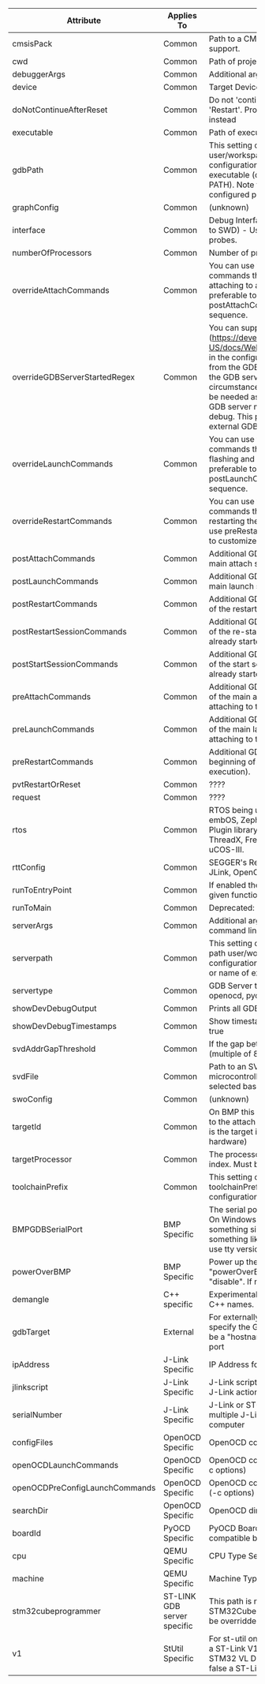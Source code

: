 | Attribute | Applies To | Description |
| --------- | ---------- | ----------- |
| cmsisPack | Common | Path to a CMSIS-Pack file. Use to add extra device support.
| cwd | Common | Path of project
| debuggerArgs | Common | Additional arguments to pass to GDB command line
| device | Common | Target Device Identifier
| doNotContinueAfterReset | Common | Do not 'continue' execution after a 'Launch', 'Reset' or 'Restart'. Program will stop at the reset-vector instead
| executable | Common | Path of executable
| gdbPath | Common | This setting can be used to overrride the GDB path user/workspace setting for a particular launch configuration. This should be the full pathname to the executable (or name of the executable if it is in your PATH). Note that other toolchain executables with the configured prefix must still be available.
| graphConfig | Common | (unknown)
| interface | Common | Debug Interface type to use for connections (defaults to SWD) - Used for J-Link, ST-LINK and BMP probes.
| numberOfProcessors | Common | Number of processors/cores in the target device.
| overrideAttachCommands | Common | You can use this to property to override the commands that are normally executed as part of attaching to a running target. In most cases it is preferable to use preAttachCommands and postAttachCommands to customize the GDB attach sequence.
| overrideGDBServerStartedRegex | Common | You can supply a regular expression (https://developer.mozilla.org/en-US/docs/Web/JavaScript/Guide/Regular_Expressions) in the configuration property to override the output from the GDB server that is looked for to determine if the GDB server has started. Under most circumstances this will not be necessary - but could be needed as a result of a change in the output of a GDB server making it incompatible with cortex-debug. This property has no effect for bmp or external GDB server types.
| overrideLaunchCommands | Common | You can use this to property to override the commands that are normally executed as part of flashing and launching the target. In most cases it is preferable to use preLaunchCommands and postLaunchCommands to customize the GDB launch sequence.
| overrideRestartCommands | Common | You can use this to property to override the commands that are normally executed as part of restarting the target. In most cases it is preferable to use preRestartCommands and postRestartCommands to customize the GDB restart sequence.
| postAttachCommands | Common | Additional GDB Commands to be executed after the main attach sequence has finished.
| postLaunchCommands | Common | Additional GDB Commands to be executed after the main launch sequence has finished.
| postRestartCommands | Common | Additional GDB Commands to be executed at the end of the restart sequence.
| postRestartSessionCommands | Common | Additional GDB Commands to be executed at the end of the re-start sequence, after a debug session has already started.
| postStartSessionCommands | Common | Additional GDB Commands to be executed at the end of the start sequence, after a debug session has already started and runToEntryPoint is not specified.
| preAttachCommands | Common | Additional GDB Commands to be executed at the start of the main attach sequence (immediately after attaching to target).
| preLaunchCommands | Common | Additional GDB Commands to be executed at the start of the main launch sequence (immediately after attaching to target).
| preRestartCommands | Common | Additional GDB Commands to be executed at the beginning of the restart sequence (after interrupting execution).
| pvtRestartOrReset | Common | ????
| request | Common | ????
| rtos | Common | RTOS being used. For JLink this can be FreeRTOS, embOS, Zephyr or the path to a custom JLink RTOS Plugin library. For OpenOCD this can be eCos, ThreadX, FreeRTOS, ChibiOS, embKernel, mqx, or uCOS-III.
| rttConfig | Common | SEGGER's Real Time Trace (RTT) and supported by JLink, OpenOCD and perhaps others in the future
| runToEntryPoint | Common | If enabled the debugger will run until the start of the given function.
| runToMain | Common | Deprecated: please use 'runToEntryPoint' instead.
| serverArgs | Common | Additional arguments to pass to gdb-server command line
| serverpath | Common | This setting can be used to override the gdb-server path user/workspace setting for a particular launch configuration. It is the full pathname to the executable or name of executable if it is in your PATH
| servertype | Common | GDB Server type - supported types are jlink, openocd, pyocd, pe, stlink, stutil, qemu and external
| showDevDebugOutput | Common | Prints all GDB responses to the console
| showDevDebugTimestamps | Common | Show timestamps when 'showDevDebugOutput' is true
| svdAddrGapThreshold | Common | If the gap between registers is less than this threshold (multiple of 8), combine into a single read from device
| svdFile | Common | Path to an SVD file describing the peripherals of the microcontroller; if not supplied then one may be selected based upon the 'device' entered.
| swoConfig | Common | (unknown)
| targetId | Common | On BMP this is the ID number that should be passed to the attach command (defaults to 1); for PyOCD this is the target identifier (only needed for custom hardware)
| targetProcessor | Common | The processor you want to debug. Zero based integer index. Must be less than 'numberOfProcessors'
| toolchainPrefix | Common | This setting can be used to override the toolchainPrefix user setting for a particular launch configuration.
| BMPGDBSerialPort | BMP Specific | The serial port for the Black Magic Probe GDB server. On Windows this will be "COM<num>", on Linux this will be something similar to /dev/ttyACM0, on OS X something like /dev/cu.usbmodemE2C0C4C6 (do not use tty versions on OS X)
| powerOverBMP | BMP Specific | Power up the board over Black Magic Probe. "powerOverBMP" : "enable" or "powerOverBMP" : "disable". If not set it will use the last power state.
| demangle | C++ specific | Experimental: If enabled the debugger will demangle C++ names.
| gdbTarget | External | For externally controlled GDB servers you must specify the GDB target to connect to. This can either be a "hostname:port" combination or path to a serial port
| ipAddress | J-Link Specific | IP Address for networked J-Link Adapter
| jlinkscript | J-Link Specific | J-Link script file - optional input file for customizing J-Link actions.
| serialNumber | J-Link Specific | J-Link or ST-LINK Serial Number - only needed if multiple J-Links/ST-LINKs are connected to the computer
| configFiles | OpenOCD Specific | OpenOCD configuration file(s) to load
| openOCDLaunchCommands | OpenOCD Specific | OpenOCD commands after config. files are loaded (-c options)
| openOCDPreConfigLaunchCommands | OpenOCD Specific | OpenOCD commands before config. files are loaded (-c options)
| searchDir | OpenOCD Specific | OpenOCD dir to search for config files and scripts
| boardId | PyOCD Specific | PyOCD Board Identifier. Needed if multiple compatible boards are connected.
| cpu | QEMU Specific | CPU Type Selection - used for QEMU server type
| machine | QEMU Specific | Machine Type Selection - used for QEMU server type
| stm32cubeprogrammer | ST-LINK GDB server specific | This path is normally resolved to the installed STM32CubeIDE or STM32CubeProgrammer but can be overridden here.
| v1 | StUtil Specific | For st-util only. Set this to true if your debug probe is a ST-Link V1 (for example, the ST-Link on the STM32 VL Discovery is a V1 device). When set to false a ST-Link V2 device is used.
